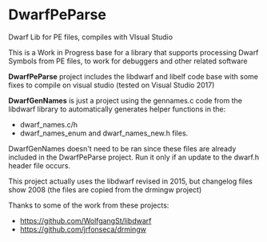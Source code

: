 # DwarfPeParse
Dwarf Lib for PE files, compiles with VIsual Studio

This is a Work in Progress base for a library that supports processing Dwarf Symbols from PE files, to work for debuggers and other related software

**DwarfPeParse** project includes the libdwarf and libelf code base with some fixes to compile on visual studio (tested on Visual Studio 2017)

**DwarfGenNames** is just a project using the gennames.c code from the libdwarf library to automatically generates helper functions in the:
* dwarf_names.c/h
* dwarf_names_enum and dwarf_names_new.h files.

DwarfGenNames doesn't need to be ran since these files are already included in the DwarfPeParse project. Run it only if an update to the dwarf.h header file occurs.

This project actually uses the libdwarf revised in 2015, but changelog files show 2008 (the files are copied from the drmingw project)


Thanks to some of the work from these projects:
* https://github.com/WolfgangSt/libdwarf
* https://github.com/jrfonseca/drmingw
